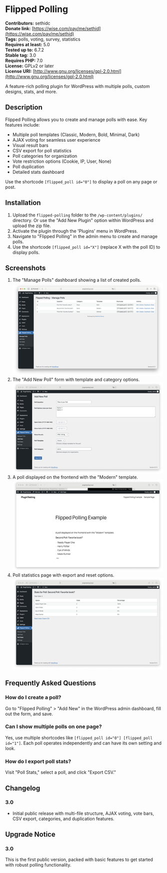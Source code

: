 # Flipped Polling  

**Contributors:** sethidc  
**Donate link:** [https://wise.com/pay/me/sethid](https://wise.com/pay/me/sethid)  
**Tags:** polls, voting, survey, statistics  
**Requires at least:** 5.0  
**Tested up to:** 6.7.2  
**Stable tag:** 3.0  
**Requires PHP:** 7.0  
**License:** GPLv2 or later  
**License URI:** [http://www.gnu.org/licenses/gpl-2.0.html](http://www.gnu.org/licenses/gpl-2.0.html)  

A feature-rich polling plugin for WordPress with multiple polls, custom designs, stats, and more.

## Description

Flipped Polling allows you to create and manage polls with ease. Key features include:

* Multiple poll templates (Classic, Modern, Bold, Minimal, Dark)
* AJAX voting for seamless user experience
* Visual result bars
* CSV export for poll statistics
* Poll categories for organization
* Vote restriction options (Cookie, IP, User, None)
* Poll duplication
* Detailed stats dashboard

Use the shortcode `[flipped_poll id="0"]` to display a poll on any page or post.

## Installation

1.  Upload the `flipped-polling` folder to the `/wp-content/plugins/` directory.
    Or use the "Add New Plugin" option within WordPress and upload the zip file.
2.  Activate the plugin through the 'Plugins' menu in WordPress.
3.  Navigate to "Flipped Polling" in the admin menu to create and manage polls.
4.  Use the shortcode `[flipped_poll id="X"]` (replace X with the poll ID) to display polls.

## Screenshots

1.  The "Manage Polls" dashboard showing a list of created polls.
![Manage Polls](screenshot-1.png)
2.  The "Add New Poll" form with template and category options.
![Add New Poll](screenshot-2.png)
3.  A poll displayed on the frontend with the "Modern" template.
 ![Frontend Poll](screenshot-3.png)
4.  Poll statistics page with export and reset options.
 ![Poll Stats](screenshot-4.png)

## Frequently Asked Questions

### How do I create a poll?

Go to "Flipped Polling" > "Add New" in the WordPress admin dashboard, fill out the form, and save.

### Can I show multiple polls on one page?

Yes, use multiple shortcodes like `[flipped_poll id="0"] [flipped_poll id="1"]`. Each poll operates independently and can have its own setting and look.

### How do I export poll stats?

Visit "Poll Stats," select a poll, and click "Export CSV."

## Changelog

### 3.0

* Initial public release with multi-file structure, AJAX voting, vote bars, CSV export, categories, and duplication features.

## Upgrade Notice

### 3.0

This is the first public version, packed with basic features to get started with robust polling functionality.
